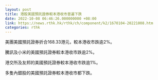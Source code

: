 ```yaml
---
layout: post
title: 港股美國預託證券較本港收市普遍下跌
date: 2022-10-08 06:46:26.000000000 +08:00
link: https://news.rthk.hk/rthk/ch/component/k2/1670104-20221008.htm
categories: rthk
---
```


美團美國預託證券折合168.33港元，較本港收市跌逾2%。

騰訊及小米的美國預託證券較本港收市跌逾2%。

港交所及友邦的美國預託證券較本港收市跌逾1%。

多隻內銀股的美國預託證券較本港收市都下跌。
